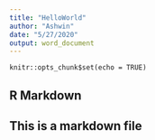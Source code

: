 ```yaml
---
title: "HelloWorld"
author: "Ashwin"
date: "5/27/2020"
output: word_document
---
```


```{r setup, include=FALSE}
knitr::opts_chunk$set(echo = TRUE)
```

## R Markdown

## This is a markdown file

